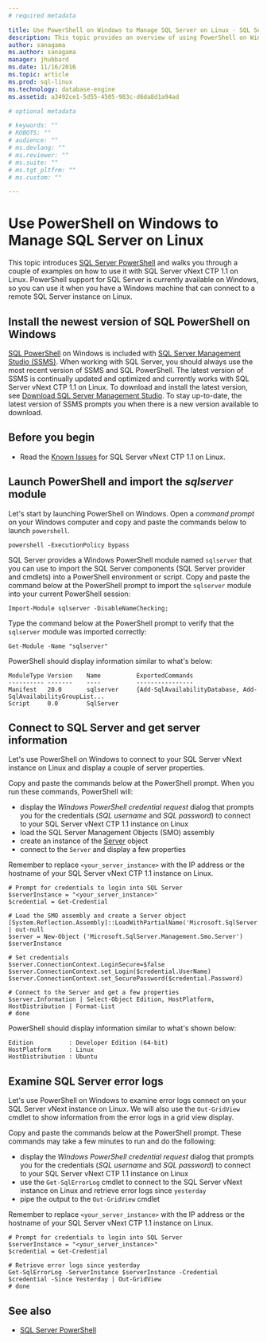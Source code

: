 ```yaml
---
# required metadata

title: Use PowerShell on Windows to Manage SQL Server on Linux - SQL Server vNext | Microsoft Docs
description: This topic provides an overview of using PowerShell on Windows with SQL Server on Linux.
author: sanagama 
ms.author: sanagama 
manager: jhubbard
ms.date: 11/16/2016
ms.topic: article
ms.prod: sql-linux
ms.technology: database-engine
ms.assetid: a3492ce1-5d55-4505-983c-d6da8d1a94ad

# optional metadata

# keywords: ""
# ROBOTS: ""
# audience: ""
# ms.devlang: ""
# ms.reviewer: ""
# ms.suite: ""
# ms.tgt_pltfrm: ""
# ms.custom: ""

---
```

# Use PowerShell on Windows to Manage SQL Server on Linux

This topic introduces [SQL Server PowerShell](https://msdn.microsoft.com/en-us/library/mt740629.aspx) and walks you through a couple of examples on how to use it with SQL Server vNext CTP 1.1 on Linux. PowerShell support for SQL Server is currently available on Windows, so you can use it when you have a Windows machine that can connect to a remote SQL Server instance on Linux.

## Install the newest version of SQL PowerShell on Windows

[SQL PowerShell](https://msdn.microsoft.com/en-us/library/mt740629.aspx) on Windows is included with [SQL Server Management Studio (SSMS)](https://msdn.microsoft.com/en-us/library/hh213248.aspx). When working with SQL Server, you should always use the most recent version of SSMS and SQL PowerShell. The latest version of SSMS is continually updated and optimized and currently works with SQL Server vNext CTP 1.1 on Linux. To download and install the latest version, see [Download SQL Server Management Studio](https://msdn.microsoft.com/library/mt238290.aspx). To stay up-to-date, the latest version of SSMS prompts you when there is a new version available to download. 

## Before you begin
- Read the [Known Issues](sql-server-linux-release-notes.md) for SQL Server vNext CTP 1.1 on Linux.

## Launch PowerShell and import the *sqlserver* module

Let's start by launching PowerShell on Windows. Open a *command prompt* on your Windows computer and copy and paste the commands below to launch `powershell`.
```
powershell -ExecutionPolicy bypass
```

SQL Server provides a Windows PowerShell module named `sqlserver` that you can use to import the SQL Server components (SQL Server provider and cmdlets) into a PowerShell environment or script.
Copy and paste the command below at the PowerShell prompt to import the `sqlserver` module into your current PowerShell session:
```
Import-Module sqlserver -DisableNameChecking;
```

Type the command below at the PowerShell prompt to verify that the `sqlserver` module was imported correctly:
```
Get-Module -Name "sqlserver"
```

PowerShell should display information similar to what's below:
```
ModuleType Version    Name          ExportedCommands
---------- -------    ----          ----------------
Manifest   20.0       sqlserver     {Add-SqlAvailabilityDatabase, Add-SqlAvailabilityGroupList...
Script     0.0        SqlServer
```

## Connect to SQL Server and get server information

Let's use PowerShell on Windows to connect to your SQL Server vNext instance on Linux and display a couple of server properties.

Copy and paste the commands below at the PowerShell prompt. When you run these commands, PowerShell will:
- display the *Windows PowerShell credential request* dialog that prompts you for the credentials (*SQL username* and *SQL password*) to connect to your SQL Server vNext CTP 1.1 instance on Linux
- load the SQL Server Management Objects (SMO) assembly
- create an instance of the [Server](https://msdn.microsoft.com/en-us/library/microsoft.sqlserver.management.smo.server.aspx) object
- connect to the `Server` and display a few properties

Remember to replace `<your_server_instance>` with the IP address or the hostname of your SQL Server vNext CTP 1.1 instance on Linux.
```
# Prompt for credentials to login into SQL Server
$serverInstance = "<your_server_instance>"
$credential = Get-Credential

# Load the SMO assembly and create a Server object
[System.Reflection.Assembly]::LoadWithPartialName('Microsoft.SqlServer.SMO') | out-null
$server = New-Object ('Microsoft.SqlServer.Management.Smo.Server') $serverInstance

# Set credentials
$server.ConnectionContext.LoginSecure=$false
$server.ConnectionContext.set_Login($credential.UserName)
$server.ConnectionContext.set_SecurePassword($credential.Password)

# Connect to the Server and get a few properties
$server.Information | Select-Object Edition, HostPlatform, HostDistribution | Format-List
# done

```

PowerShell should display information similar to what's shown below:
```
Edition          : Developer Edition (64-bit)
HostPlatform     : Linux
HostDistribution : Ubuntu
```

## Examine SQL Server error logs

Let's use PowerShell on Windows to examine error logs connect on your SQL Server vNext instance on Linux. We will also use the `Out-GridView` cmdlet to show information from the error logs in a grid view display.

Copy and paste the commands below at the PowerShell prompt. These commands may take a few minutes to run and do the following:
- display the *Windows PowerShell credential request* dialog that prompts you for the credentials (*SQL username* and *SQL password*) to connect to your SQL Server vNext CTP 1.1 instance on Linux
- use the `Get-SqlErrorLog` cmdlet to connect to the SQL Server vNext instance on Linux and retrieve error logs since `yesterday`
- pipe the output to the `Out-GridView` cmdlet

Remember to replace `<your_server_instance>` with the IP address or the hostname of your SQL Server vNext CTP 1.1 instance on Linux.

```
# Prompt for credentials to login into SQL Server
$serverInstance = "<your_server_instance>"
$credential = Get-Credential

# Retrieve error logs since yesterday
Get-SqlErrorLog -ServerInstance $serverInstance -Credential $credential -Since Yesterday | Out-GridView
# done

```

## See also
- [SQL Server PowerShell](https://msdn.microsoft.com/en-us/library/hh245198.aspx)
